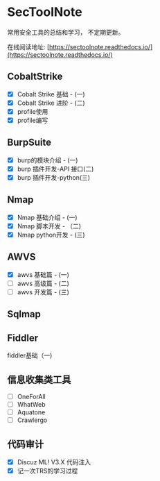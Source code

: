 # SecToolNote
常用安全工具的总结和学习， 不定期更新。

在线阅读地址: [https://sectoolnote.readthedocs.io/](https://sectoolnote.readthedocs.io/)

## CobaltStrike
- [x] Cobalt Strike 基础 - (一)
- [x] Cobalt Strike 进阶 - (二)
- [x] profile使用
- [x] profile编写

## BurpSuite
- [x] burp的模块介绍 - (一)
- [x] burp 插件开发-API 接口(二)
- [x] burp 插件开发-python(三)

## Nmap
- [x] Nmap 基础介绍 - (一)
- [x] Nmap 脚本开发 - （二)
- [x] Nmap python开发 - (三)

## AWVS
- [x] awvs 基础篇 - (一)
- [ ] awvs 高级篇 - (二)
- [ ] awvs 开发篇 - (三)

## Sqlmap

## Fiddler
fiddler基础（一)

## 信息收集类工具
- [ ] OneForAll
- [ ] WhatWeb
- [ ] Aquatone
- [ ] Crawlergo

## 代码审计
- [x] Discuz ML! V3.X 代码注入
- [x] 记一次TRS的学习过程